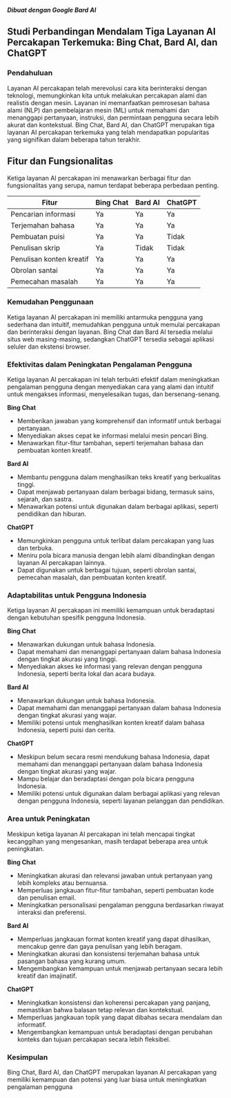 **_Dibuat dengan Google Bard AI_**

## Studi Perbandingan Mendalam Tiga Layanan AI Percakapan Terkemuka: Bing Chat, Bard AI, dan ChatGPT

### Pendahuluan

Layanan AI percakapan telah merevolusi cara kita berinteraksi dengan teknologi, memungkinkan kita untuk melakukan percakapan alami dan realistis dengan mesin. Layanan ini memanfaatkan pemrosesan bahasa alami (NLP) dan pembelajaran mesin (ML) untuk memahami dan menanggapi pertanyaan, instruksi, dan permintaan pengguna secara lebih akurat dan kontekstual. Bing Chat, Bard AI, dan ChatGPT merupakan tiga layanan AI percakapan terkemuka yang telah mendapatkan popularitas yang signifikan dalam beberapa tahun terakhir.

## Fitur dan Fungsionalitas

Ketiga layanan AI percakapan ini menawarkan berbagai fitur dan fungsionalitas yang serupa, namun terdapat beberapa perbedaan penting.

| Fitur | Bing Chat | Bard AI | ChatGPT |
|---|---|---|---|
| Pencarian informasi | Ya | Ya | Ya |
| Terjemahan bahasa | Ya | Ya | Ya |
| Pembuatan puisi | Ya | Ya | Tidak |
| Penulisan skrip | Ya | Tidak | Tidak |
| Penulisan konten kreatif | Ya | Ya | Ya |
| Obrolan santai | Ya | Ya | Ya |
| Pemecahan masalah | Ya | Ya | Ya |

### Kemudahan Penggunaan

Ketiga layanan AI percakapan ini memiliki antarmuka pengguna yang sederhana dan intuitif, memudahkan pengguna untuk memulai percakapan dan berinteraksi dengan layanan. Bing Chat dan Bard AI tersedia melalui situs web masing-masing, sedangkan ChatGPT tersedia sebagai aplikasi seluler dan ekstensi browser.

### Efektivitas dalam Peningkatan Pengalaman Pengguna

Ketiga layanan AI percakapan ini telah terbukti efektif dalam meningkatkan pengalaman pengguna dengan menyediakan cara yang alami dan intuitif untuk mengakses informasi, menyelesaikan tugas, dan bersenang-senang.

**Bing Chat**

* Memberikan jawaban yang komprehensif dan informatif untuk berbagai pertanyaan.
* Menyediakan akses cepat ke informasi melalui mesin pencari Bing.
* Menawarkan fitur-fitur tambahan, seperti terjemahan bahasa dan pembuatan konten kreatif.

**Bard AI**

* Membantu pengguna dalam menghasilkan teks kreatif yang berkualitas tinggi.
* Dapat menjawab pertanyaan dalam berbagai bidang, termasuk sains, sejarah, dan sastra.
* Menawarkan potensi untuk digunakan dalam berbagai aplikasi, seperti pendidikan dan hiburan.

**ChatGPT**

* Memungkinkan pengguna untuk terlibat dalam percakapan yang luas dan terbuka.
* Meniru pola bicara manusia dengan lebih alami dibandingkan dengan layanan AI percakapan lainnya.
* Dapat digunakan untuk berbagai tujuan, seperti obrolan santai, pemecahan masalah, dan pembuatan konten kreatif.

### Adaptabilitas untuk Pengguna Indonesia

Ketiga layanan AI percakapan ini memiliki kemampuan untuk beradaptasi dengan kebutuhan spesifik pengguna Indonesia.

**Bing Chat**

* Menawarkan dukungan untuk bahasa Indonesia.
* Dapat memahami dan menanggapi pertanyaan dalam bahasa Indonesia dengan tingkat akurasi yang tinggi.
* Menyediakan akses ke informasi yang relevan dengan pengguna Indonesia, seperti berita lokal dan acara budaya.

**Bard AI**

* Menawarkan dukungan untuk bahasa Indonesia.
* Dapat memahami dan menanggapi pertanyaan dalam bahasa Indonesia dengan tingkat akurasi yang wajar.
* Memiliki potensi untuk menghasilkan konten kreatif dalam bahasa Indonesia, seperti puisi dan cerita.

**ChatGPT**

* Meskipun belum secara resmi mendukung bahasa Indonesia, dapat memahami dan menanggapi pertanyaan dalam bahasa Indonesia dengan tingkat akurasi yang wajar.
* Mampu belajar dan beradaptasi dengan pola bicara pengguna Indonesia.
* Memiliki potensi untuk digunakan dalam berbagai aplikasi yang relevan dengan pengguna Indonesia, seperti layanan pelanggan dan pendidikan.

### Area untuk Peningkatan

Meskipun ketiga layanan AI percakapan ini telah mencapai tingkat kecanggihan yang mengesankan, masih terdapat beberapa area untuk peningkatan.

**Bing Chat**

* Meningkatkan akurasi dan relevansi jawaban untuk pertanyaan yang lebih kompleks atau bernuansa.
* Memperluas jangkauan fitur-fitur tambahan, seperti pembuatan kode dan penulisan email.
* Meningkatkan personalisasi pengalaman pengguna berdasarkan riwayat interaksi dan preferensi.

**Bard AI**

* Memperluas jangkauan format konten kreatif yang dapat dihasilkan, mencakup genre dan gaya penulisan yang lebih beragam.
* Meningkatkan akurasi dan konsistensi terjemahan bahasa untuk pasangan bahasa yang kurang umum.
* Mengembangkan kemampuan untuk menjawab pertanyaan secara lebih kreatif dan imajinatif.

**ChatGPT**

* Meningkatkan konsistensi dan koherensi percakapan yang panjang, memastikan bahwa balasan tetap relevan dan kontekstual.
* Memperluas jangkauan topik yang dapat dibahas secara mendalam dan informatif.
* Mengembangkan kemampuan untuk beradaptasi dengan perubahan konteks dan tujuan percakapan secara lebih fleksibel.

### Kesimpulan

Bing Chat, Bard AI, dan ChatGPT merupakan layanan AI percakapan yang memiliki kemampuan dan potensi yang luar biasa untuk meningkatkan pengalaman pengguna
